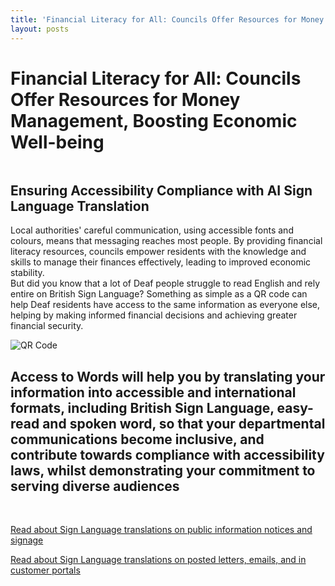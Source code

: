 ```yaml
---
title: 'Financial Literacy for All: Councils Offer Resources for Money Management, Boosting Economic Well-being'
layout: posts
---
```


# Financial Literacy for All: Councils Offer Resources for Money Management, Boosting Economic Well-being

![]()

## Ensuring Accessibility Compliance with AI Sign Language Translation

Local authorities' careful communication, using accessible fonts and colours, means that messaging reaches most people.  By providing financial literacy resources, councils empower residents with the knowledge and skills to manage their finances effectively, leading to improved economic stability.  
But did you know that a lot of Deaf people struggle to read English and rely entire on British Sign Language?
Something as simple as a QR code can help Deaf residents have access to the same information as everyone else, helping by making informed financial decisions and achieving greater financial security.

![QR Code](/posts/images/qr-contact.png)

## Access to Words will help you by translating your information into accessible and international formats, including British Sign Language, easy-read and spoken word, so that your departmental communications become inclusive, and contribute towards compliance with accessibility laws, whilst demonstrating your commitment to serving diverse audiences

<br/>

[Read about Sign Language translations on public information notices and signage](/solutions/gazette)

[Read about Sign Language translations on posted letters, emails, and in customer portals](/solutions/correspondent)
